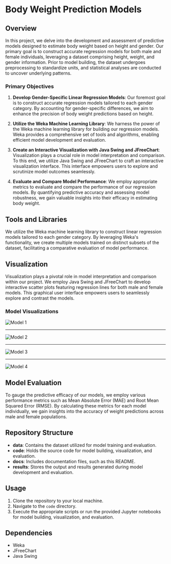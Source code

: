 # Body Weight Prediction Models

## Overview
In this project, we delve into the development and assessment of predictive models designed to estimate body weight based on height and gender. Our primary goal is to construct accurate regression models for both male and female individuals, leveraging a dataset comprising height, weight, and gender information. Prior to model building, the dataset undergoes preprocessing to standardize units, and statistical analyses are conducted to uncover underlying patterns.


### Primary Objectives

1. **Develop Gender-Specific Linear Regression Models**:
   Our foremost goal is to construct accurate regression models tailored to each gender category. By accounting for gender-specific differences, we aim to enhance the precision of body weight predictions based on height.

2. **Utilize the Weka Machine Learning Library**:
   We harness the power of the Weka machine learning library for building our regression models. Weka provides a comprehensive set of tools and algorithms, enabling efficient model development and evaluation.

3. **Create an Interactive Visualization with Java Swing and JFreeChart**:
   Visualization plays a crucial role in model interpretation and comparison. To this end, we utilize Java Swing and JFreeChart to craft an interactive visualization interface. This interface empowers users to explore and scrutinize model outcomes seamlessly.

4. **Evaluate and Compare Model Performance**:
   We employ appropriate metrics to evaluate and compare the performance of our regression models. By quantifying predictive accuracy and assessing model robustness, we gain valuable insights into their efficacy in estimating body weight.
   
## Tools and Libraries
We utilize the Weka machine learning library to construct linear regression models tailored to each gender category. By leveraging Weka's functionality, we create multiple models trained on distinct subsets of the dataset, facilitating a comparative evaluation of model performance.

## Visualization
Visualization plays a pivotal role in model interpretation and comparison within our project. We employ Java Swing and JFreeChart to develop interactive scatter plots featuring regression lines for both male and female models. This graphical user interface empowers users to seamlessly explore and contrast the models.

### Model Visualizations
![Model 1](https://github.com/BaselAbuHamed/Predict-Weight-ML/assets/107325485/e65b1a2b-b73d-42a8-9659-9a940905916c)
***
![Model 2](https://github.com/BaselAbuHamed/Predict-Weight-ML/assets/107325485/74b4a16d-fc8c-4156-b1ec-ef0509e09bc3)
***
![Model 3](https://github.com/BaselAbuHamed/Predict-Weight-ML/assets/107325485/37ef2d62-54f3-4165-a50a-7b1591602a43)
***
![Model 4](https://github.com/BaselAbuHamed/Predict-Weight-ML/assets/107325485/d91a4aad-5b53-41ab-a03b-d19effb240ce)


## Model Evaluation
To gauge the predictive efficacy of our models, we employ various performance metrics such as Mean Absolute Error (MAE) and Root Mean Squared Error (RMSE). By calculating these metrics for each model individually, we gain insights into the accuracy of weight predictions across male and female populations.

## Repository Structure
- **data**: Contains the dataset utilized for model training and evaluation.
- **code**: Holds the source code for model building, visualization, and evaluation.
- **docs**: Includes documentation files, such as this README.
- **results**: Stores the output and results generated during model development and evaluation.

## Usage
1. Clone the repository to your local machine.
2. Navigate to the `code` directory.
3. Execute the appropriate scripts or run the provided Jupyter notebooks for model building, visualization, and evaluation.

## Dependencies
- Weka
- JFreeChart
- Java Swing
